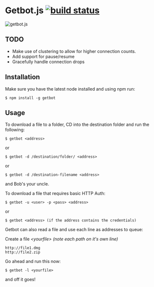 # Getbot.js [![build status](https://secure.travis-ci.org/dylan/getbot.js.png)](http://travis-ci.org/dylan/getbot.js)
![getbot.js](https://github.com/dylan/getbot.js/raw/master/getbot.gif)

## TODO
* Make use of clustering to allow for higher connection counts.
* Add support for pause/resume
* Gracefully handle connection drops


## Installation
Make sure you have the latest node installed and using npm run:

```
$ npm install -g getbot
```

## Usage

To download a file to a folder, CD into the destination folder and run the following:

```
$ getbot <address>
```
or

```
$ getbot -d /destination/folder/ <address>
```
or

```
$ getbot -d /destination-filename <address>
```
and Bob's your uncle.

To download a file that requires basic HTTP Auth:

```
$ getbot -u <user> -p <pass> <address>
```
or

```
$ getbot <address> (if the address contains the credentials)
```

Getbot can also read a file and use each line as addresses to queue:

Create a file _&lt;yourfile&gt; (note each path on it's own line)_

```
http://file1.dmg
http://file2.zip
```

Go ahead and run this now:

```
$ getbot -l <yourfile>
```
and off it goes!

